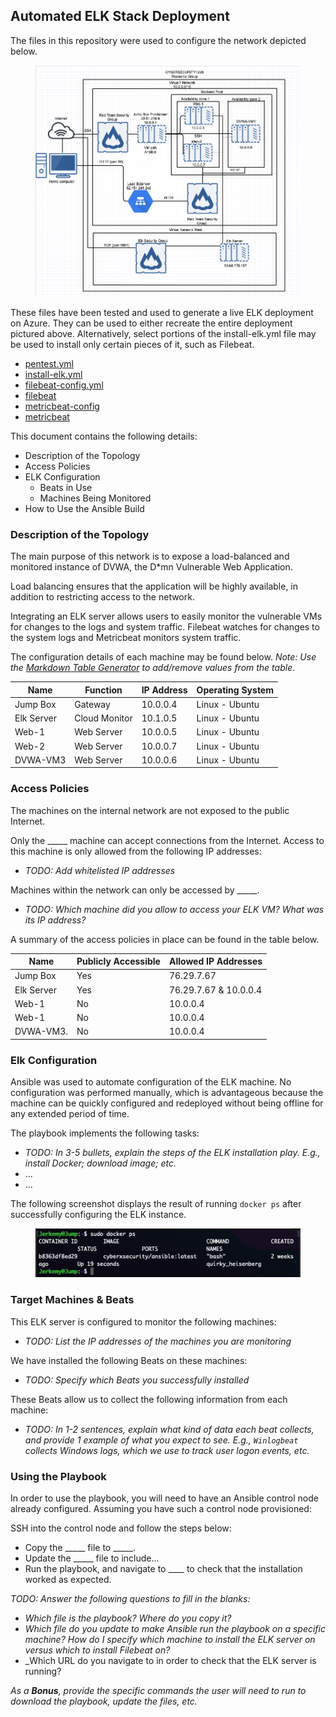 ## Automated ELK Stack Deployment

The files in this repository were used to configure the network depicted below.

<figure><img src="/Diagrams/Azure%20Network%20Diagram.png"><figcaption></figcaption></figure>
  
These files have been tested and used to generate a live ELK deployment on Azure. They can be used to either recreate the entire deployment pictured above. Alternatively, select portions of the install-elk.yml file may be used to install only certain pieces of it, such as Filebeat.

  - [pentest.yml](https://github.com/jerboyd920/Azure-Project-1/blob/main/Ansible/pentest.yml)
  - [install-elk.yml](https://github.com/jerboyd920/Azure-Project-1/blob/main/Ansible/install-elk.yml)
  - [filebeat-config.yml](https://github.com/jerboyd920/Azure-Project-1/blob/main/Ansible/filebeat-playbook.yml)
  - [filebeat](https://github.com/jerboyd920/Azure-Project-1/blob/main/Ansible/filebeat-playbook.yml)
  - [metricbeat-config](https://github.com/jerboyd920/Azure-Project-1/blob/main/Ansible/metricbeat-config.yml)
  - [metricbeat](https://github.com/jerboyd920/Azure-Project-1/blob/main/Ansible/metricbeat-playbook.yml)
  
This document contains the following details:
- Description of the Topology
- Access Policies
- ELK Configuration
  - Beats in Use
  - Machines Being Monitored
- How to Use the Ansible Build


### Description of the Topology

The main purpose of this network is to expose a load-balanced and monitored instance of DVWA, the D*mn Vulnerable Web Application.

Load balancing ensures that the application will be highly available, in addition to restricting access to the network. 


Integrating an ELK server allows users to easily monitor the vulnerable VMs for changes to the logs and system traffic.
Filebeat watches for changes to the system logs and Metricbeat monitors system traffic.


The configuration details of each machine may be found below.
_Note: Use the [Markdown Table Generator](http://www.tablesgenerator.com/markdown_tables) to add/remove values from the table_.

| Name      | Function     | IP Address | Operating System |
|-----------|--------------|------------|------------------|
| Jump Box  | Gateway      | 10.0.0.4   | Linux - Ubuntu   |
| Elk Server| Cloud Monitor| 10.1.0.5   | Linux - Ubuntu   |
| Web-1     | Web Server   | 10.0.0.5   | Linux - Ubuntu   |
| Web-2     | Web Server   | 10.0.0.7   | Linux - Ubuntu   |
| DVWA-VM3  | Web Server   | 10.0.0.6   | Linux - Ubuntu   |


### Access Policies

The machines on the internal network are not exposed to the public Internet. 

Only the _____ machine can accept connections from the Internet. Access to this machine is only allowed from the following IP addresses:
- _TODO: Add whitelisted IP addresses_

Machines within the network can only be accessed by _____.
- _TODO: Which machine did you allow to access your ELK VM? What was its IP address?_

A summary of the access policies in place can be found in the table below.

| Name      | Publicly Accessible | Allowed IP Addresses  |
|-----------|---------------------|-----------------------|
| Jump Box  |        Yes          |      76.29.7.67       |
| Elk Server|        Yes          | 76.29.7.67 & 10.0.0.4 |        
| Web-1     |         No          |      10.0.0.4         |
| Web-1     |         No          |      10.0.0.4         |
| DVWA-VM3. |         No          |      10.0.0.4         |


### Elk Configuration

Ansible was used to automate configuration of the ELK machine. No configuration was performed manually, which is advantageous because the machine can be quickly configured and redeployed without being offline for any extended period of time.


The playbook implements the following tasks:
- _TODO: In 3-5 bullets, explain the steps of the ELK installation play. E.g., install Docker; download image; etc._
- ...
- ...

The following screenshot displays the result of running `docker ps` after successfully configuring the ELK instance.

<figure><img src="/Images/Docker%20ps.png"><fig caption></fig caption></figure>

### Target Machines & Beats
This ELK server is configured to monitor the following machines:
- _TODO: List the IP addresses of the machines you are monitoring_

We have installed the following Beats on these machines:
- _TODO: Specify which Beats you successfully installed_

These Beats allow us to collect the following information from each machine:
- _TODO: In 1-2 sentences, explain what kind of data each beat collects, and provide 1 example of what you expect to see. E.g., `Winlogbeat` collects Windows logs, which we use to track user logon events, etc._

### Using the Playbook
In order to use the playbook, you will need to have an Ansible control node already configured. Assuming you have such a control node provisioned: 

SSH into the control node and follow the steps below:
- Copy the _____ file to _____.
- Update the _____ file to include...
- Run the playbook, and navigate to ____ to check that the installation worked as expected.

_TODO: Answer the following questions to fill in the blanks:_
- _Which file is the playbook? Where do you copy it?_
- _Which file do you update to make Ansible run the playbook on a specific machine? How do I specify which machine to install the ELK server on versus which to install Filebeat on?_
- _Which URL do you navigate to in order to check that the ELK server is running?

_As a **Bonus**, provide the specific commands the user will need to run to download the playbook, update the files, etc._

